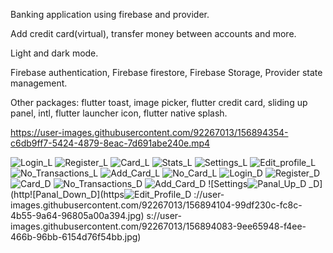 Banking application using firebase and provider.

Add credit card(virtual), transfer money between accounts and more.

Light and dark mode.

Firebase authentication,
Firebase firestore,
Firebase Storage,
Provider state management.

Other packages:
flutter toast,
image picker,
flutter credit card,
sliding up panel,
intl,
flutter launcher icon,
flutter native splash.



https://user-images.githubusercontent.com/92267013/156894354-c6db9ff7-5424-4879-8eac-7d691abe240e.mp4



![Login_L](https://user-images.githubusercontent.com/92267013/156893950-38d82a0e-06f1-4f77-a3b2-2d9de40c20b7.jpg)
![Register_L](https://user-images.githubusercontent.com/92267013/156893951-019f016a-27e5-4ad9-89c1-80d4fc387995.jpg)
![Card_L](https://user-images.githubusercontent.com/92267013/156893955-f5cd4bcb-cadb-464b-a698-197580c1d7bc.jpg)
![Stats_L](https://user-images.githubusercontent.com/92267013/156893959-b7418a58-c568-4bf8-8751-3a4c9fb25337.jpg)
![Settings_L](https://user-images.githubusercontent.com/92267013/156893961-e4998430-f0a1-4918-9dc1-cc80d2056628.jpg)
![Edit_profile_L](https://user-images.githubusercontent.com/92267013/156893962-58f8d401-dcc9-4651-a2a5-2b9d0ae414e1.jpg)
![No_Transactions_L](https://user-images.githubusercontent.com/92267013/156893971-f34ff309-27e4-4be2-b76b-b5ce63ac12b4.jpg)
![Add_Card_L](https://user-images.githubusercontent.com/92267013/156893989-89af231f-ac96-49e3-842e-ad36450e419a.jpg)
![No_Card_L](https://user-images.githubusercontent.com/92267013/156893998-7a3ef58d-06b2-4ba4-96a8-9f34ffce0a30.jpg)
![Login_D](https://user-images.githubusercontent.com/92267013/156894037-b0cb017f-f03f-4f53-ac45-3b258939c45d.jpg)
![Register_D](https://user-images.githubusercontent.com/92267013/156894041-958434ad-19d9-4e1e-9902-c3449b8539b6.jpg)
![Card_D](https://user-images.githubusercontent.com/92267013/156894043-0366e04b-4858-4e91-aa24-cb92d433ec10.jpg)
![No_Transactions_D](https://user-images.githubusercontent.com/92267013/156894048-9ebbdd0f-5c5f-4d62-958a-146d32e48176.jpg)
![Add_Card_D](https://user-images.githubusercontent.com/92267013/156894064-280dcd81-f272-4372-af66-1179096ba3e9.jpg)
![Settings![Panal_Up_D](https://user-images.githubusercontent.com/92267013/156894095-d083e5df-817a-4bd7-9726-58fe5318b5da.jpg)
_D](http![Panal_Down_D](https![Edit_Profile_D](https://user-images.githubusercontent.com/92267013/156894134-95bc57ba-5001-47ae-9c4f-c0eb3592f7c2.jpg)
://user-images.githubusercontent.com/92267013/156894104-99df230c-fc8c-4b55-9a64-96805a00a394.jpg)
s://user-images.githubusercontent.com/92267013/156894083-9ee65948-f4ee-466b-96bb-6154d76f54bb.jpg)
